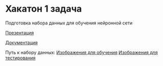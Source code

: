 # Хакатон 1 задача 

Подготовка набора данных для обучения нейронной сети

[Презентация](https://docs.google.com/presentation/d/1T7jOPQ8GmY5B_Hbw-j2tCX8dL6LHAjHmtL77c9_PogU/edit#slide=id.g1f61ea2dd2c_0_469)

[Документация](https://docs.google.com/document/d/1HJWcWh9jW7NqDlfI_xNBgbAlVPZyHmTDZvOuixOBq44/edit)

Путь к набору данных:
[Изображения для обучения](https://www.dropbox.com/s/v15jsb6775ucg85/train.zip?dl=0)
[Изображения для тестирования](https://www.dropbox.com/s/ec60xlhpvz3mthi/test.zip?dl=0)
